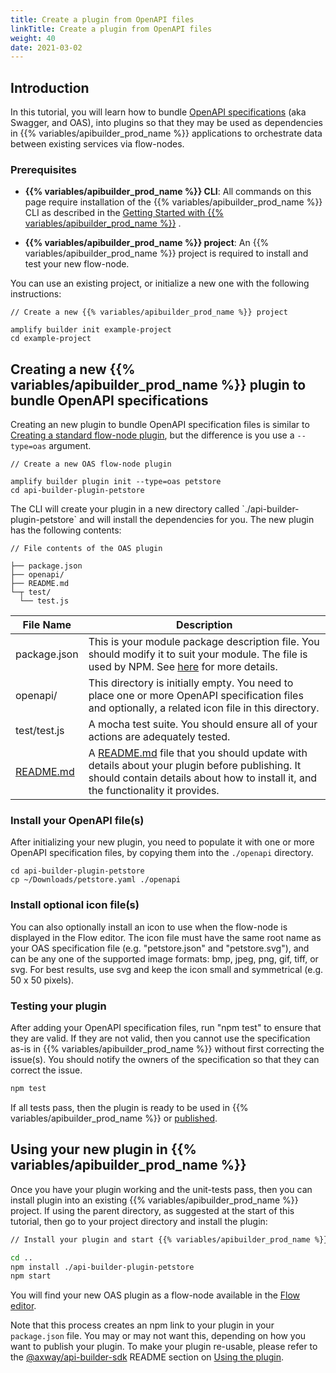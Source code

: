 ```yaml
---
title: Create a plugin from OpenAPI files
linkTitle: Create a plugin from OpenAPI files
weight: 40
date: 2021-03-02
---
```


## Introduction

In this tutorial, you will learn how to bundle [OpenAPI specifications](https://www.openapis.org) (aka Swagger, and OAS), into plugins so that they may be used as dependencies in {{% variables/apibuilder_prod_name %}} applications to orchestrate data between existing services via flow-nodes.

### Prerequisites

* **{{% variables/apibuilder_prod_name %}} CLI**: All commands on this page require installation of the {{% variables/apibuilder_prod_name %}} CLI as described in the [Getting Started with {{% variables/apibuilder_prod_name %}}](/docs/getting_started_with_api_builder/) .

* **{{% variables/apibuilder_prod_name %}} project**: An {{% variables/apibuilder_prod_name %}} project is required to install and test your new flow-node.

You can use an existing project, or initialize a new one with the following instructions:

```
// Create a new {{% variables/apibuilder_prod_name %}} project

amplify builder init example-project
cd example-project
```

## Creating a new {{% variables/apibuilder_prod_name %}} plugin to bundle OpenAPI specifications

Creating an new plugin to bundle OpenAPI specification files is similar to [Creating a standard flow-node plugin](/docs/how_to/create_a_custom_flow-node/), but the difference is you use a `--type=oas` argument.

```
// Create a new OAS flow-node plugin

amplify builder plugin init --type=oas petstore
cd api-builder-plugin-petstore
```

The CLI will create your plugin in a new directory called \`./api-builder-plugin-petstore\` and will install the dependencies for you. The new plugin has the following contents:

```
// File contents of the OAS plugin

├── package.json
├── openapi/
├── README.md
└─┬ test/
  └── test.js
```

| File Name | Description |
| --- | --- |
| package.json | This is your module package description file. You should modify it to suit your module. The file is used by NPM. See [here](https://docs.npmjs.com/files/package.json) for more details. |
| openapi/ | This directory is initially empty. You need to place one or more OpenAPI specification files and optionally, a related icon file in this directory. |
| test/test.js | A mocha test suite. You should ensure all of your actions are adequately tested. |
| [README.md](http://README.md) | A [README.md](http://README.md) file that you should update with details about your plugin before publishing. It should contain details about how to install it, and the functionality it provides. |

### Install your OpenAPI file(s)

After initializing your new plugin, you need to populate it with one or more OpenAPI specification files, by copying them into the `./openapi` directory.

```
cd api-builder-plugin-petstore
cp ~/Downloads/petstore.yaml ./openapi
```

### Install optional icon file(s)

You can also optionally install an icon to use when the flow-node is displayed in the Flow editor. The icon file must have the same root name as your OAS specification file (e.g. "petstore.json" and "petstore.svg"), and can be any one of the supported image formats: bmp, jpeg, png, gif, tiff, or svg. For best results, use svg and keep the icon small and symmetrical (e.g. 50 x 50 pixels).

### Testing your plugin

After adding your OpenAPI specification files, run "npm test" to ensure that they are valid. If they are not valid, then you cannot use the specification as-is in {{% variables/apibuilder_prod_name %}} without first correcting the issue(s). You should notify the owners of the specification so that they can correct the issue.

```bash
npm test
```

If all tests pass, then the plugin is ready to be used in {{% variables/apibuilder_prod_name %}} or [published](https://docs.npmjs.com/packages-and-modules/contributing-packages-to-the-registry).

## Using your new plugin in {{% variables/apibuilder_prod_name %}}

Once you have your plugin working and the unit-tests pass, then you can install plugin into an existing {{% variables/apibuilder_prod_name %}} project. If using the parent directory, as suggested at the start of this tutorial, then go to your project directory and install the plugin:

```bash
// Install your plugin and start {{% variables/apibuilder_prod_name %}}

cd ..
npm install ./api-builder-plugin-petstore
npm start
```

You will find your new OAS plugin as a flow-node available in the [Flow editor](/docs/developer_guide/flows/).

Note that this process creates an npm link to your plugin in your `package.json` file. You may or may not want this, depending on how you want to publish your plugin. To make your plugin re-usable, please refer to the [@axway/api-builder-sdk](https://www.npmjs.com/package/@axway/api-builder-sdk) README section on [Using the plugin](https://www.npmjs.com/package/@axway/api-builder-sdk#user-content-using-the-plugin).
